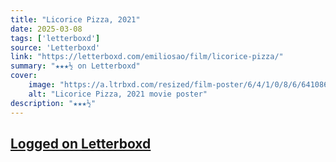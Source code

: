 ```yaml
---
title: "Licorice Pizza, 2021"
date: 2025-03-08
tags: ['letterboxd']
source: 'Letterboxd'
link: "https://letterboxd.com/emiliosao/film/licorice-pizza/"
summary: "★★★½ on Letterboxd"
cover:
    image: "https://a.ltrbxd.com/resized/film-poster/6/4/1/0/8/6/641086-licorice-pizza-0-600-0-900-crop.jpg?v=6f08c3828c"
    alt: "Licorice Pizza, 2021 movie poster"
description: "★★★½"
---
```

## [Logged on Letterboxd](https://letterboxd.com/emiliosao/film/licorice-pizza/)

